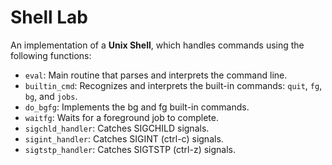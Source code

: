 # Shell Lab
An implementation of a **Unix Shell**, which handles commands using the following functions:
- `eval`: Main routine that parses and interprets the command line. 
- `builtin_cmd`: Recognizes and interprets the built-in commands: `quit`, `fg`, `bg`, and `jobs`.
- `do_bgfg`: Implements the bg and fg built-in commands. 
- `waitfg`: Waits for a foreground job to complete. 
- `sigchld_handler`: Catches SIGCHILD signals. 
- `sigint_handler`: Catches SIGINT (ctrl-c) signals. 
- `sigtstp_handler`: Catches SIGTSTP (ctrl-z) signals. 
